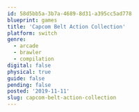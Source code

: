 ```yaml
---
id: 58d5bb5a-3b7a-4689-8d31-a395cc5ad778
blueprint: games
title: 'Capcom Belt Action Collection'
platform: switch
genre:
  - arcade
  - brawler
  - compilation
digital: false
physical: true
guide: false
pending: false
posted: '2019-11-11'
slug: capcom-belt-action-collection
---
```

